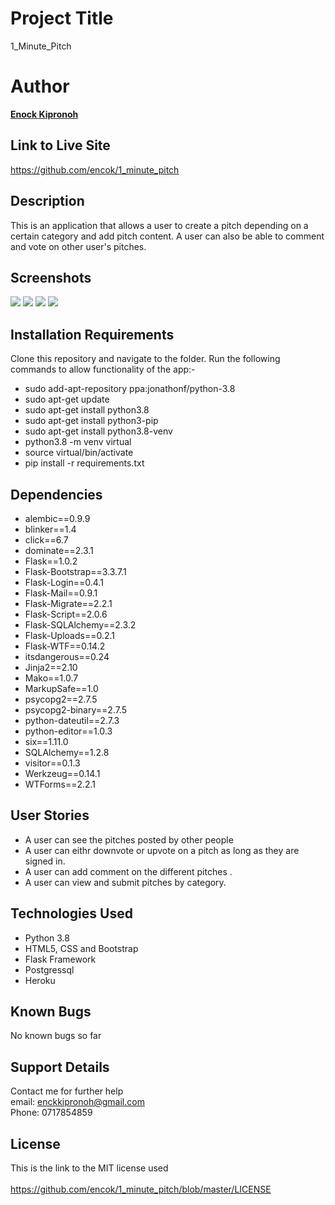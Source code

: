 
# Project Title
1_Minute_Pitch


# Author
  **[Enock Kipronoh](https://github.com/encok)**


## Link to Live Site 
 https://github.com/encok/1_minute_pitch



## Description
  This is an application that allows a user to create a pitch depending on a certain category
  and add pitch content. A user can also be able to comment and vote on other user's pitches.


## Screenshots
<img src="app/static/images/1.png">
<img src="app/static/images/2.png">
<img src="app/static/images/3.png">
<img src="app/static/images/4.png">

## Installation Requirements
  Clone this repository and navigate to the folder.
  Run the following commands to allow functionality of the app:-
  * sudo add-apt-repository ppa:jonathonf/python-3.8
  * sudo apt-get update
  * sudo apt-get install python3.8
  * sudo apt-get install python3-pip
  * sudo apt-get install python3.8-venv
  * python3.8 -m venv virtual
  * source virtual/bin/activate
  * pip install -r requirements.txt
 

## Dependencies
  * alembic==0.9.9
  * blinker==1.4
  * click==6.7
  * dominate==2.3.1
  * Flask==1.0.2
  * Flask-Bootstrap==3.3.7.1
  * Flask-Login==0.4.1
  * Flask-Mail==0.9.1
  * Flask-Migrate==2.2.1
  * Flask-Script==2.0.6
  * Flask-SQLAlchemy==2.3.2
  * Flask-Uploads==0.2.1
  * Flask-WTF==0.14.2
  * itsdangerous==0.24
  * Jinja2==2.10
  * Mako==1.0.7
  * MarkupSafe==1.0
  * psycopg2==2.7.5
  * psycopg2-binary==2.7.5
  * python-dateutil==2.7.3
  * python-editor==1.0.3
  * six==1.11.0
  * SQLAlchemy==1.2.8
  * visitor==0.1.3
  * Werkzeug==0.14.1
  * WTForms==2.2.1

## User Stories
  * A user can see the pitches posted by other people
  * A user can eithr downvote or upvote on a pitch as long as they are signed in.
  * A user can add comment on the different pitches .
  * A user can view and submit pitches by category.

## Technologies Used
  * Python 3.8
  * HTML5, CSS and Bootstrap
  * Flask Framework
  * Postgressql
  * Heroku

## Known Bugs
No known bugs so far

## Support Details
Contact me for further help<br/> 
email: enckkipronoh@gmail.com<br/>
Phone: 0717854859
## License
This is the link to the MIT license used<br/><br/>
https://github.com/encok/1_minute_pitch/blob/master/LICENSE